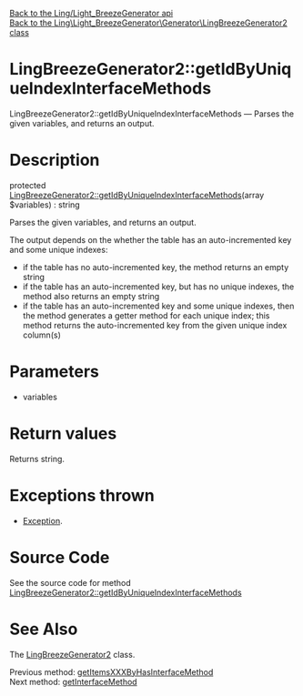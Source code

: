 [Back to the Ling/Light_BreezeGenerator api](https://github.com/lingtalfi/Light_BreezeGenerator/blob/master/doc/api/Ling/Light_BreezeGenerator.md)<br>
[Back to the Ling\Light_BreezeGenerator\Generator\LingBreezeGenerator2 class](https://github.com/lingtalfi/Light_BreezeGenerator/blob/master/doc/api/Ling/Light_BreezeGenerator/Generator/LingBreezeGenerator2.md)


LingBreezeGenerator2::getIdByUniqueIndexInterfaceMethods
================



LingBreezeGenerator2::getIdByUniqueIndexInterfaceMethods — Parses the given variables, and returns an output.




Description
================


protected [LingBreezeGenerator2::getIdByUniqueIndexInterfaceMethods](https://github.com/lingtalfi/Light_BreezeGenerator/blob/master/doc/api/Ling/Light_BreezeGenerator/Generator/LingBreezeGenerator2/getIdByUniqueIndexInterfaceMethods.md)(array $variables) : string




Parses the given variables, and returns an output.

The output depends on the whether the table has an auto-incremented key and some unique indexes:

- if the table has no auto-incremented key, the method returns an empty string
- if the table has an auto-incremented key, but has no unique indexes, the method also returns an empty string
- if the table has an auto-incremented key and some unique indexes, then the method generates a getter method for
     each unique index; this method returns the auto-incremented key from the given unique index column(s)




Parameters
================


- variables

    


Return values
================

Returns string.


Exceptions thrown
================

- [Exception](http://php.net/manual/en/class.exception.php).&nbsp;







Source Code
===========
See the source code for method [LingBreezeGenerator2::getIdByUniqueIndexInterfaceMethods](https://github.com/lingtalfi/Light_BreezeGenerator/blob/master/Generator/LingBreezeGenerator2.php#L1688-L1730)


See Also
================

The [LingBreezeGenerator2](https://github.com/lingtalfi/Light_BreezeGenerator/blob/master/doc/api/Ling/Light_BreezeGenerator/Generator/LingBreezeGenerator2.md) class.

Previous method: [getItemsXXXByHasInterfaceMethod](https://github.com/lingtalfi/Light_BreezeGenerator/blob/master/doc/api/Ling/Light_BreezeGenerator/Generator/LingBreezeGenerator2/getItemsXXXByHasInterfaceMethod.md)<br>Next method: [getInterfaceMethod](https://github.com/lingtalfi/Light_BreezeGenerator/blob/master/doc/api/Ling/Light_BreezeGenerator/Generator/LingBreezeGenerator2/getInterfaceMethod.md)<br>

